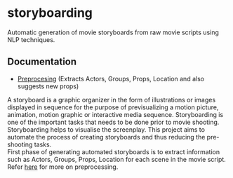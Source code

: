 # storyboarding
Automatic generation of movie storyboards from raw movie scripts using NLP techniques.

## Documentation
* [Preprocesing](preprocessing/README.md) (Extracts Actors, Groups, Props, Location and also suggests new props)

A storyboard is a graphic organizer in the form of illustrations or images displayed in sequence for the purpose of previsualizing a motion picture, animation, motion graphic or interactive media sequence. Storyboarding is one of the important tasks that needs to be done prior to movie shooting. Storyboarding helps to visualise the screenplay. This project aims to automate the process of creating storyboards and thus reducing the pre-shooting tasks.  
First phase of generating automated storyboards is to extract information such as Actors, Groups, Props, Location for each scene in the movie script. Refer [here](preprocessing/README.md) for more on preprocessing.
